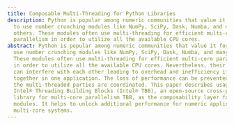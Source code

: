 ```yaml
---
title: Composable Multi-Threading for Python Libraries
description: Python is popular among numeric communities that value it for easy
  to use number crunching modules like NumPy, SciPy, Dask, Numba, and many
  others. These modules often use multi-threading for efficient multi-core
  parallelism in order to utilize all the available CPU cores.
abstract: Python is popular among numeric communities that value it for easy to
  use number crunching modules like NumPy, SciPy, Dask, Numba, and many others.
  These modules often use multi-threading for efficient multi-core parallelism
  in order to utilize all the available CPU cores. Nevertheless, their threads
  can interfere with each other leading to overhead and inefficiency if used
  together in one application. The loss of performance can be prevented if all
  the multi-threaded parties are coordinated. This paper describes usage of
  Intel® Threading Building Blocks (Intel® TBB), an open-source cross-platform
  library for multi-core parallelism TBB, as the composability layer for Python
  modules. It helps to unlock additional performance for numeric applications on
  multi-core systems.
---
```


